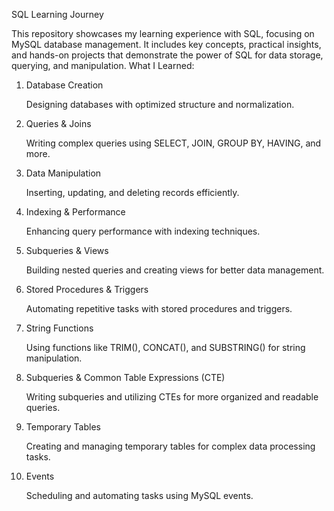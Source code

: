 
SQL Learning Journey 

This repository showcases my learning experience with SQL, focusing on MySQL database management. It includes key concepts, practical insights, and hands-on projects that demonstrate the power of SQL for data storage, querying, and manipulation.
What I Learned:
1. Database Creation

    Designing databases with optimized structure and normalization.

2. Queries & Joins

    Writing complex queries using SELECT, JOIN, GROUP BY, HAVING, and more.

3. Data Manipulation

    Inserting, updating, and deleting records efficiently.

4. Indexing & Performance

    Enhancing query performance with indexing techniques.

5. Subqueries & Views

    Building nested queries and creating views for better data management.

6. Stored Procedures & Triggers

    Automating repetitive tasks with stored procedures and triggers.

7. String Functions

    Using functions like TRIM(), CONCAT(), and SUBSTRING() for string manipulation.

8. Subqueries & Common Table Expressions (CTE)

    Writing subqueries and utilizing CTEs for more organized and readable queries.

9. Temporary Tables

    Creating and managing temporary tables for complex data processing tasks.

10. Events

    Scheduling and automating tasks using MySQL events.
